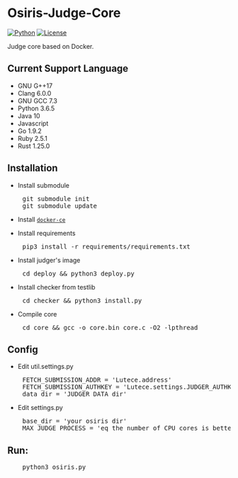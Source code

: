 # Osiris-Judge-Core
[![Python](https://img.shields.io/badge/python-3.5.4-orange.svg?style=flat-square)](https://www.python.org/downloads/release/python-354/)
[![License](https://img.shields.io/badge/License-GPLv3-ff69b4.svg?style=flat-square)](https://www.gnu.org/licenses/gpl.html)



Judge core based on Docker.

## Current Support Language

+ GNU G++17
+ Clang 6.0.0
+ GNU GCC 7.3
+ Python 3.6.5
+ Java 10
+ Javascript
+ Go 1.9.2
+ Ruby 2.5.1
+ Rust 1.25.0


## Installation

+ Install submodule
<pre>
    git submodule init
    git submodule update
</pre>

+ Install [`docker-ce`](https://docs.docker.com/install/linux/docker-ce/ubuntu/#install-docker-ce-1)

+ Install requirements
<pre>
    pip3 install -r requirements/requirements.txt
</pre>

+ Install judger's image
<pre>
    cd deploy && python3 deploy.py
</pre>

+ Install checker from testlib
<pre>
    cd checker && python3 install.py
</pre>

+ Compile core
<pre>
    cd core && gcc -o core.bin core.c -O2 -lpthread
</pre>

## Config
+ Edit util.settings.py
<pre>
    FETCH_SUBMISSION_ADDR = 'Lutece.address'
    FETCH_SUBMISSION_AUTHKEY = 'Lutece.settings.JUDGER_AUTHKEY'
    data_dir = 'JUDGER_DATA dir'
</pre>
+ Edit settings.py
<pre>
    base_dir = 'your osiris dir'
    MAX_JUDGE_PROCESS = 'eq the number of CPU cores is better'
</pre>

## Run:
<pre>
    python3 osiris.py
</pre>